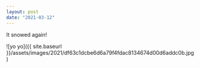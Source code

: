```yaml
---
layout: post
date: "2021-03-12"
---
```


It snowed again!

![yo yo]({{ site.baseurl }}/assets/images/2021/df63c1dcbe6d6a79f4fdac8134674d00d6addc0b.jpg)
